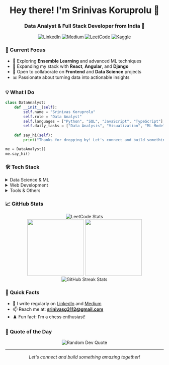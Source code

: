 <h1 align="center">Hey there! I'm Srinivas Koruprolu 👋</h1>
<h3 align="center">Data Analyst & Full Stack Developer from India 🚀</h3>

<div align="center">
  
[![LinkedIn](https://img.shields.io/badge/LinkedIn-0077B5?style=for-the-badge&logo=linkedin&logoColor=white)](https://linkedin.com/in/srinivas-koruprolu)
[![Medium](https://img.shields.io/badge/Medium-12100E?style=for-the-badge&logo=medium&logoColor=white)](https://medium.com/@srinivaskoruprolu5)
[![LeetCode](https://img.shields.io/badge/LeetCode-FFA116?style=for-the-badge&logo=LeetCode&logoColor=black)](https://www.leetcode.com/srinivasg3112)
[![Kaggle](https://img.shields.io/badge/Kaggle-20BEFF?style=for-the-badge&logo=Kaggle&logoColor=white)](https://kaggle.com/srinivaskoruprolu)

</div>

### 🎯 Current Focus

- 🔬 Exploring **Ensemble Learning** and advanced ML techniques
- 🌱 Expanding my stack with **React**, **Angular**, and **Django**
- 🤝 Open to collaborate on **Frontend** and **Data Science** projects
- 📊 Passionate about turning data into actionable insights

### 💡 What I Do

```python
class DataAnalyst:
    def __init__(self):
        self.name = "Srinivas Koruprolu"
        self.role = "Data Analyst"
        self.languages = ["Python", "SQL", "JavaScript", "TypeScript"]
        self.daily_tasks = ["Data Analysis", "Visualization", "ML Model Development"]
    
    def say_hi(self):
        print("Thanks for dropping by! Let's connect and build something amazing together!")

me = DataAnalyst()
me.say_hi()
```

### 🛠️ Tech Stack

<details>
<summary>Data Science & ML</summary>

- Python | Pandas | Scikit-learn
- Data Visualization (Seaborn)
- SQL (PostgreSQL, MySQL, MS SQL)
- Machine Learning
</details>

<details>
<summary>Web Development</summary>

- React.js | Angular
- TypeScript | JavaScript
- HTML5 | CSS3 | Tailwind CSS
- Django | GraphQL
</details>

<details>
<summary>Tools & Others</summary>

- Git | GitHub
- .NET | C#
- Java
- VSCode | Jupyter
</details>

### 📈 GitHub Stats

<div align="center">
  <img src="https://leetcard.jacoblin.cool/srinivasg3112?theme=dark&font=Roboto%20Mono&ext=heatmap" alt="LeetCode Stats" />
</div>

<div align="center">
  <img height="180em" src="https://github-readme-stats.vercel.app/api?username=srinivaskoruprolu007&show_icons=true&theme=tokyonight&include_all_commits=true&count_private=true"/>
  <img height="180em" src="https://github-readme-stats.vercel.app/api/top-langs/?username=srinivaskoruprolu007&layout=compact&langs_count=8&theme=tokyonight"/>
</div>

<div align="center">
  <img src="https://github-readme-streak-stats.herokuapp.com/?user=srinivaskoruprolu007&theme=tokyonight" alt="GitHub Streak Stats"/>
</div>

### 🎯 Quick Facts

- 📝 I write regularly on [LinkedIn](https://www.linkedin.com/in/srinivas-koruprolu/) and [Medium](https://medium.com/@srinivaskoruprolu5)
- 📫 Reach me at: **srinivasg3112@gmail.com**
- ♟️ Fun fact: I'm a chess enthusiast!

### 💭 Quote of the Day

<div align="center">
  <img src="https://quotes-github-readme.vercel.app/api?type=horizontal&theme=tokyonight" alt="Random Dev Quote"/>
</div>

---
<div align="center">
  <i>Let's connect and build something amazing together!</i>
</div>
